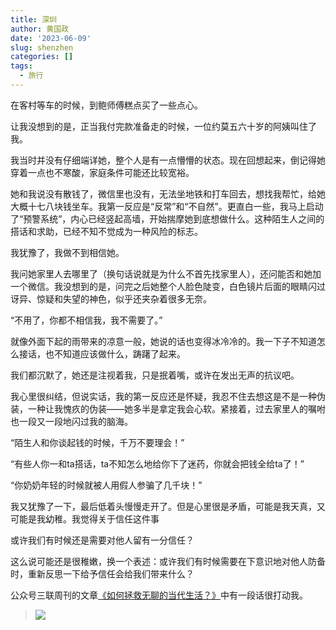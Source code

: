```yaml
---
title: 深圳
author: 黄国政
date: '2023-06-09'
slug: shenzhen
categories: []
tags:
  - 旅行
---
```


<!--more-->

在客村等车的时候，到鲍师傅糕点买了一些点心。

让我没想到的是，正当我付完款准备走的时候，一位约莫五六十岁的阿姨叫住了我。

我当时并没有仔细端详她，整个人是有一点懵懵的状态。现在回想起来，倒记得她穿着一点也不寒酸，家庭条件可能还比较宽裕。

她和我说没有散钱了，微信里也没有，无法坐地铁和打车回去，想找我帮忙，给她大概十七八块钱坐车。我第一反应是“反常”和“不自然”。更直白一些，我马上启动了“预警系统”，内心已经竖起高墙，开始揣摩她到底想做什么。这种陌生人之间的搭话和求助，已经不知不觉成为一种风险的标志。

我犹豫了，我做不到相信她。

我问她家里人去哪里了（换句话说就是为什么不首先找家里人），还问能否和她加一个微信。我没想到的是，问完之后她整个人脸色陡变，白色镜片后面的眼睛闪过讶异、惊疑和失望的神色，似乎还夹杂着很多无奈。

“不用了，你都不相信我，我不需要了。”

就像外面下起的雨带来的凉意一般，她说的话也变得冰冷冷的。我一下子不知道怎么接话，也不知道应该做什么，踌躇了起来。

我们都沉默了，她还是注视着我，只是抿着嘴，或许在发出无声的抗议吧。

我心里很纠结，但说实话，我的第一反应还是怀疑，我忍不住去想这是不是一种伪装，一种让我愧疚的伪装——她多半是拿定我会心软。紧接着，过去家里人的嘱咐也一段又一段地闪过我的脑海。

“陌生人和你谈起钱的时候，千万不要理会！”

“有些人你一和ta搭话，ta不知怎么地给你下了迷药，你就会把钱全给ta了！”

“你奶奶年轻的时候就被人用假人参骗了几千块！”

我又犹豫了一下，最后低着头慢慢走开了。但是心里很是矛盾，可能是我天真，又可能是我幼稚。我觉得关于信任这件事

或许我们有时候还是需要对他人留有一分信任？

这么说可能还是很稚嫩，换一个表述：或许我们有时候需要在下意识地对他人防备时，重新反思一下给予信任会给我们带来什么？

公众号三联周刊的文章[《如何拯救无聊的当代生活？》](http://weixin.100md.com/html/lifeweek/202106184280.htm)中有一段话很打动我。

> ![](/images/posts/2023/06/06-09-kiss.png)


